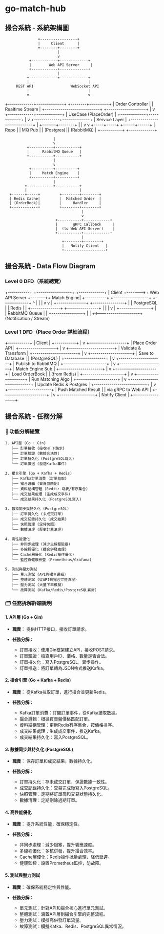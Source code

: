 # go-match-hub

## 撮合系統 - 系統架構圖

                   +-----------------+
                   |     Client      |
                   +--------+--------+
                            |
                            v
               +------------+-------------+
               |        Web API Server     |
               +------------+-------------+
                            |
              +-------------+-------------+
              |                           |
         REST API                 WebSocket API
              |                           |
              v                           v
+-------------+--------------+   +--------+----------+
|      Order Controller       |  |   Realtime Stream  |
+----------------------------+   +--------------------+
              |
              v
+-------------+-------------+
|     UseCase (PlaceOrder)  |
+-------------+-------------+
              |
              v
+-------------+--------------+
|         Service Layer       |
+----------------------------+
              |
      +-------+--------+
      |                |
      v                v
+-----+-----+   +------+------+
|  Repo     |   |   MQ Pub    |
| (Postgres)|   | (RabbitMQ)  |
+-----------+   +-------------+

                          |
                          v
              +-----------+-----------+
              |      RabbitMQ Queue   |
              +-----------+-----------+
                          |
                          v
               +----------+----------+
               |     Match Engine    |
               +----------+----------+
                          |
             +------------+-----------+
             |                        |
      +------+-----+         +--------+--------+
      | Redis Cache|         |  Matched Order  |
      | (OrderBook)|         |     Handler     |
      +------------+         +--------+--------+
                                       |
                                       v
                           +-----------+------------+
                           |       gRPC Callback     |
                           |  (to Web API Server)    |
                           +-----------+------------+
                                       |
                              +--------+--------+
                              |   Notify Client   |
                              +-------------------+

## 撮合系統 - Data Flow Diagram

### Level 0 DFD（系統總覽）

+-----------+        +------------------+       +-------------+
|  Client   +------->+  Web API Server  +------>+ Match Engine|
+-----------+        +------------------+       +-------------+
       ^                     |                         |
       |                     v                         v
       |             +---------------+         +----------------+
       |             |  PostgreSQL   |         |     Redis      |
       |             +---------------+         +----------------+
       |                     |
       |                     v
       |             +----------------+
       |             | RabbitMQ Queue |
       |             +----------------+
       |                     |
       +<--------------------+
        (Notification / Stream)

### Level 1 DFD（Place Order 詳細流程）

+-----------+
|   Client  |
+-----------+
      |
      v
+-------------------+
|  Place Order API  |
+-------------------+
      |
      v
+-----------------------+
|  Validate & Transform |
+-----------------------+
      |
      v
+---------------------+
|   Save to Database  |
|   (PostgreSQL)      |
+---------------------+
      |
      v
+----------------------+
| Publish to RabbitMQ  |
+----------------------+
      |
      v
+----------------------+
|   Match Engine Sub   |
+----------------------+
      |
      v
+---------------------+
|  Load OrderBook     |
|   (from Redis)      |
+---------------------+
      |
      v
+---------------------+
|   Run Matching Algo |
+---------------------+
      |
      v
+---------------------------+
| Update Redis & Postgres  |
+---------------------------+
      |
      v
+----------------------+
| Push Matched Result  |
| via gRPC to Web API  |
+----------------------+
      |
      v
+------------------+
|  Notify Client   |
+------------------+

## 撮合系統 - 任務分解

### 🌟 功能分解總覽

```
1. API層 (Go + Gin)
   ├── 訂單接收 (接收HTTP請求)
   ├── 訂單驗證 (數據合法性)
   ├── 訂單持久化 (PostgreSQL寫入)
   └── 訂單推送 (發送Kafka事件)

2. 撮合引擎 (Go + Kafka + Redis)
   ├── Kafka訂單消費 (訂單拉取)
   ├── 撮合邏輯 (買賣盤匹配)
   ├── 資料結構管理 (Redis: 跳表/有序集合)
   ├── 成交結果處理 (生成成交事件)
   └── 成交結果持久化 (PostgreSQL寫入)

3. 數據同步與持久化 (PostgreSQL)
   ├── 訂單持久化 (未成交訂單)
   ├── 成交記錄持久化 (成交結果)
   ├── 快照管理 (定時快照)
   └── 數據清理 (歷史訂單清理)

4. 高性能優化
   ├── 非同步處理 (減少主線程阻塞)
   ├── 多線程優化 (撮合併發處理)
   ├── Cache層優化 (Redis操作優化)
   └── 監控與健康檢查 (Prometheus/Grafana)

5. 測試與壓力測試
   ├── 單元測試 (API與撮合邏輯)
   ├── 整體測試 (從API到撮合完整流程)
   ├── 壓力測試 (大量下單模擬)
   └── 故障測試 (Kafka/Redis/PostgreSQL異常)
```

### 🗂️ 任務拆解詳細說明

#### 1. API層 (Go + Gin)

* **職責：** 提供HTTP接口，接收訂單請求。
* **任務分解：**

  * 訂單接收：使用Gin框架建立API，接收POST請求。
  * 訂單驗證：檢查用戶ID、價格、數量是否合法。
  * 訂單持久化：寫入PostgreSQL，異步操作。
  * 訂單推送：將訂單轉為JSON格式推送Kafka。

#### 2. 撮合引擎 (Go + Kafka + Redis)

* **職責：** 從Kafka拉取訂單，進行撮合並更新Redis。
* **任務分解：**

  * Kafka訂單消費：訂閱訂單事件，從Kafka讀取數據。
  * 撮合邏輯：根據買賣盤價格匹配訂單。
  * 資料結構管理：更新Redis有序集合，按價格排序。
  * 成交結果處理：生成成交事件，推送Kafka。
  * 成交結果持久化：寫入PostgreSQL。

#### 3. 數據同步與持久化 (PostgreSQL)

* **職責：** 保存訂單和成交結果，數據持久化。
* **任務分解：**

  * 訂單持久化：存未成交訂單，保證數據一致性。
  * 成交記錄持久化：交易完成後寫入PostgreSQL。
  * 快照管理：定期將訂單簿和交易狀態持久化。
  * 數據清理：定期刪除過期訂單。

#### 4. 高性能優化

* **職責：** 提升系統性能，確保穩定性。
* **任務分解：**

  * 非同步處理：減少阻塞，提升響應速度。
  * 多線程優化：多核併發，提升撮合效率。
  * Cache層優化：Redis操作批量處理，降低延遲。
  * 健康監控：設置Prometheus監控，防故障。

#### 5. 測試與壓力測試

* **職責：** 確保系統穩定性與性能。
* **任務分解：**

  * 單元測試：針對API和撮合核心進行單元測試。
  * 整體測試：涵蓋API層到撮合引擎的完整流程。
  * 壓力測試：模擬高併發訂單流量。
  * 故障測試：模擬Kafka、Redis、PostgreSQL異常情況。
